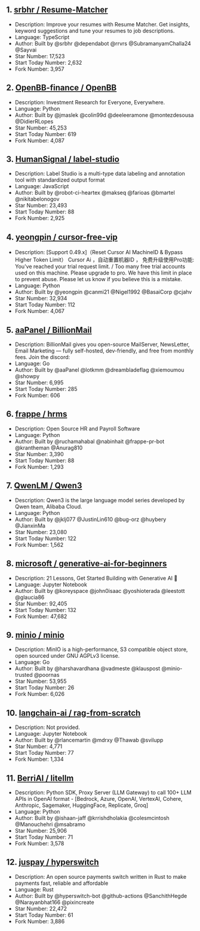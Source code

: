 ## 1. [srbhr / Resume-Matcher](https://github.com/srbhr/Resume-Matcher)
- Description: Improve your resumes with Resume Matcher. Get insights, keyword suggestions and tune your resumes to job descriptions.
- Language: TypeScript
- Author: Built by @srbhr @dependabot @rrvrs @SubramanyamChalla24 @Sayvai
- Star Number: 17,523
- Start Today Number: 2,632
- Fork Number: 3,957

## 2. [OpenBB-finance / OpenBB](https://github.com/OpenBB-finance/OpenBB)
- Description: Investment Research for Everyone, Everywhere.
- Language: Python
- Author: Built by @jmaslek @colin99d @deeleeramone @montezdesousa @DidierRLopes
- Star Number: 45,253
- Start Today Number: 619
- Fork Number: 4,087

## 3. [HumanSignal / label-studio](https://github.com/HumanSignal/label-studio)
- Description: Label Studio is a multi-type data labeling and annotation tool with standardized output format
- Language: JavaScript
- Author: Built by @robot-ci-heartex @makseq @farioas @bmartel @nikitabelonogov
- Star Number: 23,493
- Start Today Number: 88
- Fork Number: 2,925

## 4. [yeongpin / cursor-free-vip](https://github.com/yeongpin/cursor-free-vip)
- Description: [Support 0.49.x]（Reset Cursor AI MachineID & Bypass Higher Token Limit） Cursor Ai ，自动重置机器ID ， 免费升级使用Pro功能: You've reached your trial request limit. / Too many free trial accounts used on this machine. Please upgrade to pro. We have this limit in place to prevent abuse. Please let us know if you believe this is a mistake.
- Language: Python
- Author: Built by @yeongpin @canmi21 @Nigel1992 @BasaiCorp @cjahv
- Star Number: 32,934
- Start Today Number: 112
- Fork Number: 4,067

## 5. [aaPanel / BillionMail](https://github.com/aaPanel/BillionMail)
- Description: BillionMail gives you open-source MailServer, NewsLetter, Email Marketing — fully self-hosted, dev-friendly, and free from monthly fees. Join the discord:
- Language: Go
- Author: Built by @aaPanel @lotkmm @dreambladeflag @xiemoumou @showpy
- Star Number: 6,995
- Start Today Number: 285
- Fork Number: 606

## 6. [frappe / hrms](https://github.com/frappe/hrms)
- Description: Open Source HR and Payroll Software
- Language: Python
- Author: Built by @ruchamahabal @nabinhait @frappe-pr-bot @krantheman @Anurag810
- Star Number: 3,390
- Start Today Number: 88
- Fork Number: 1,293

## 7. [QwenLM / Qwen3](https://github.com/QwenLM/Qwen3)
- Description: Qwen3 is the large language model series developed by Qwen team, Alibaba Cloud.
- Language: Python
- Author: Built by @jklj077 @JustinLin610 @bug-orz @huybery @JianxinMa
- Star Number: 23,080
- Start Today Number: 122
- Fork Number: 1,562

## 8. [microsoft / generative-ai-for-beginners](https://github.com/microsoft/generative-ai-for-beginners)
- Description: 21 Lessons, Get Started Building with Generative AI 🔗
- Language: Jupyter Notebook
- Author: Built by @koreyspace @john0isaac @yoshioterada @leestott @glaucia86
- Star Number: 92,405
- Start Today Number: 132
- Fork Number: 47,682

## 9. [minio / minio](https://github.com/minio/minio)
- Description: MinIO is a high-performance, S3 compatible object store, open sourced under GNU AGPLv3 license.
- Language: Go
- Author: Built by @harshavardhana @vadmeste @klauspost @minio-trusted @poornas
- Star Number: 53,955
- Start Today Number: 26
- Fork Number: 6,026

## 10. [langchain-ai / rag-from-scratch](https://github.com/langchain-ai/rag-from-scratch)
- Description: Not provided. 
- Language: Jupyter Notebook
- Author: Built by @rlancemartin @mdrxy @Thawab @svilupp
- Star Number: 4,771
- Start Today Number: 77
- Fork Number: 1,334

## 11. [BerriAI / litellm](https://github.com/BerriAI/litellm)
- Description: Python SDK, Proxy Server (LLM Gateway) to call 100+ LLM APIs in OpenAI format - [Bedrock, Azure, OpenAI, VertexAI, Cohere, Anthropic, Sagemaker, HuggingFace, Replicate, Groq]
- Language: Python
- Author: Built by @ishaan-jaff @krrishdholakia @colesmcintosh @Manouchehri @msabramo
- Star Number: 25,906
- Start Today Number: 71
- Fork Number: 3,578

## 12. [juspay / hyperswitch](https://github.com/juspay/hyperswitch)
- Description: An open source payments switch written in Rust to make payments fast, reliable and affordable
- Language: Rust
- Author: Built by @hyperswitch-bot @github-actions @SanchithHegde @Narayanbhat166 @pixincreate
- Star Number: 22,472
- Start Today Number: 61
- Fork Number: 3,886